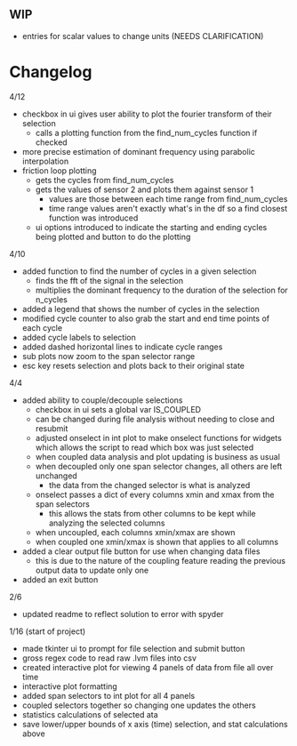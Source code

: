 ## WIP

- entries for scalar values to change units (NEEDS CLARIFICATION)


# Changelog

4/12
- checkbox in ui gives user ability to plot the fourier transform of their selection
    - calls a plotting function from the find_num_cycles function if checked
- more precise estimation of dominant frequency using parabolic interpolation
- friction loop plotting
    - gets the cycles from find_num_cycles
    - gets the values of sensor 2 and plots them against sensor 1
        - values are those between each time range from find_num_cycles
        - time range values aren't exactly what's in the df so a find closest function was introduced
    - ui options introduced to indicate the starting and ending cycles being plotted and button to do the plotting

4/10
- added function to find the number of cycles in a given selection
    - finds the fft of the signal in the selection
    - multiplies the dominant frequency to the duration of the selection for n_cycles
- added a legend that shows the number of cycles in the selection
- modified cycle counter to also grab the start and end time points of each cycle
- added cycle labels to selection
- added dashed horizontal lines to indicate cycle ranges
- sub plots now zoom to the span selector range
- esc key resets selection and plots back to their original state

4/4
- added ability to couple/decouple selections
    - checkbox in ui sets a global var IS_COUPLED
    - can be changed during file analysis without needing to close and resubmit
    - adjusted onselect in int plot to make onselect functions for widgets which allows the script to read which box was just selected
    - when coupled data analysis and plot updating is business as usual
    - when decoupled only one span selector changes, all others are left unchanged
        - the data from the changed selector is what is analyzed
    - onselect passes a dict of every columns xmin and xmax from the span selectors
        - this allows the stats from other columns to be kept while analyzing the selected columns
    - when uncoupled, each columns xmin/xmax are shown
    - when coupled one xmin/xmax is shown that applies to all columns
- added a clear output file button for use when changing data files
    - this is due to the nature of the coupling feature reading the previous output data to update only one
- added an exit button

2/6
- updated readme to reflect solution to error with spyder

1/16 (start of project)
- made tkinter ui to prompt for file selection and submit button
- gross regex code to read raw .lvm files into csv
- created interactive plot for viewing 4 panels of data from file all over time
- interactive plot formatting
- added span selectors to int plot for all 4 panels
- coupled selectors together so changing one updates the others
- statistics calculations of selected ata
- save lower/upper bounds of x axis (time) selection, and stat calculations above